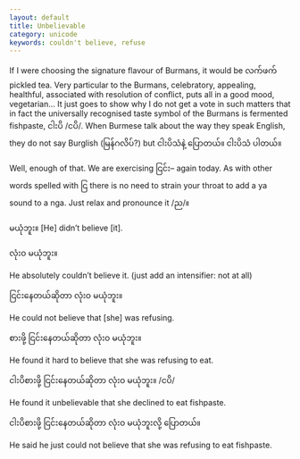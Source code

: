 ```yaml
---
layout: default
title: Unbelievable
category: unicode
keywords: couldn't believe, refuse
---
```


<p>If I were choosing the signature flavour of Burmans, it would be <span class='mm3'>လက်ဖက်</span> pickled tea. Very particular to the Burmans, celebratory, appealing, healthful, associated with resolution of conflict, puts all in a good mood, vegetarian... It just goes to show why I do not get a vote in such matters that in fact the universally recognised taste symbol of the Burmans is fermented fishpaste, <span class='mm3'>ငါးပိ</span> /<span class='mm3'>ငပိ</span>/. When Burmese talk about the way they speak English, they do not say Burglish (<span class='mm3'>မြန်ဂလိပ်</span>?) but <span class='mm3'>ငါးပိသံနဲ့ ပြောတယ်။ ငါးပိသံ ပါတယ်။</span></p>
<p>Well, enough of that. We are exercising <span class='mm3'>ငြင်း</span>– again today. As with other words spelled with <span class='mm3'>ငြ</span> there is no need to strain your throat to add a ya sound to a nga. Just relax and pronounce it /<span class='mm3'>ည</span>/<span class='mm3'>။</span></p>

<p><span class='mm3'>မယုံဘူး။</span>  [He] didn’t believe [it].</p>
<p class="hide-trigger"><span class='mm3'>လုံးဝ မယုံဘူး။</span></p>
<p class='hide-this'>He absolutely couldn’t believe it. (just add an intensifier: not at all)</p>

<p class="hide-trigger"><span class='mm3'>ငြင်းနေတယ်ဆိုတာ လုံးဝ မယုံဘူး။</span></p>
<p class='hide-this'>He could not believe that [she] was refusing.</p>

<p class="hide-trigger"><span class='mm3'>စားဖို့ ငြင်းနေတယ်ဆိုတာ လုံးဝ မယုံဘူး။</span></p>
<p class='hide-this'>He found it hard to believe that she was refusing to eat.</p>

<p><span class='mm3'>ငါးပိစားဖို့ ငြင်းနေတယ်ဆိုတာ လုံးဝ မယုံဘူး။</span>  /<span class='mm3'>ငပိ</span>/</p>
<p>He found it unbelievable that she declined to eat fishpaste.</p>

<p class="hide-trigger"><span class='mm3'>ငါးပိစားဖို့ ငြင်းနေတယ်ဆိုတာ လုံးဝ မယုံဘူးလို့ ပြောတယ်။</span></p>
<p class='hide-this'>He said he just could not believe that she was refusing to eat fishpaste.</p>
